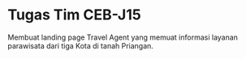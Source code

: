 # Tugas Tim CEB-J15

Membuat landing page Travel Agent yang memuat informasi layanan parawisata dari tiga Kota di tanah Priangan.
